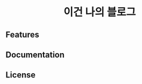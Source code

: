 <!-- markdownlint-disable-next-line -->
<div align="center">

  <!-- markdownlint-disable-next-line -->
  # 이건 나의 블로그

</div>

## Features

## Documentation

## License
